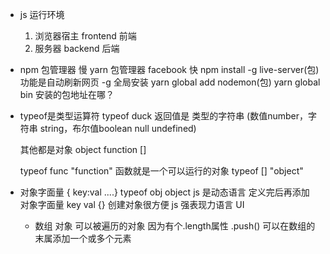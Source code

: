 - js 运行环境
    1. 浏览器宿主 frontend 前端
    2. 服务器 backend 后端
- npm 包管理器  慢
    yarn 包管理器 facebook   快
    npm install -g live-server(包) 功能是自动刷新网页
    -g 全局安装
    yarn global add nodemon(包) 
    yarn global bin 安装的包地址在哪？

- typeof是类型运算符
  typeof duck 
  返回值是
  类型的字符串
  (数值number，字符串
  string，布尔值boolean
  null undefined)

  其他都是对象 object function []

  typeof func "function"
  函数就是一个可以运行的对象
  typeof []  "object"

- 对象字面量 { key:val ....}
typeof obj object 
  js 是动态语言 定义完后再添加 
  对象字面量 key val {} 创建对象很方便
  js 强表现力语言 UI
  - 数组
      对象  可以被遍历的对象
      因为有个.length属性
      .push()  可以在数组的末属添加一个或多个元素